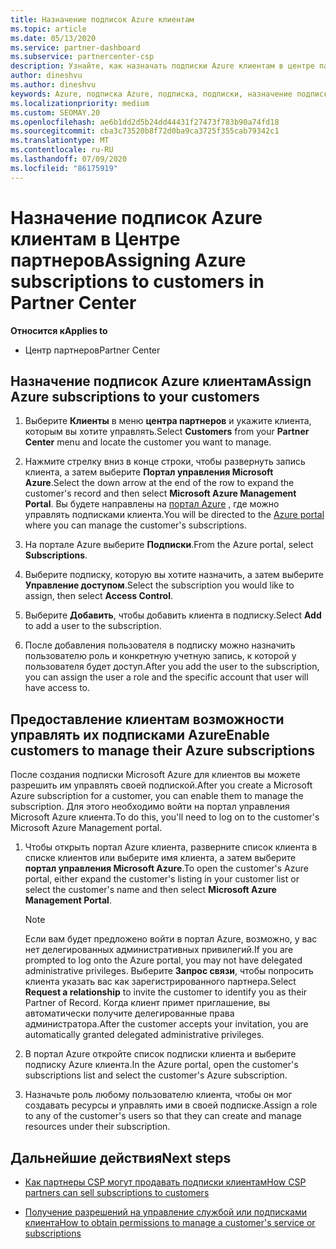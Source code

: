 ```yaml
---
title: Назначение подписок Azure клиентам
ms.topic: article
ms.date: 05/13/2020
ms.service: partner-dashboard
ms.subservice: partnercenter-csp
description: Узнайте, как назначать подписки Azure клиентам в центре партнеров и как разрешить клиентам управлять собственными подписками.
author: dineshvu
ms.author: dineshvu
keywords: Azure, подписка Azure, подписка, подписки, назначение подписки, управление подпиской Azure
ms.localizationpriority: medium
ms.custom: SEOMAY.20
ms.openlocfilehash: ae6b1dd2d5b24dd44431f27473f783b90a74fd18
ms.sourcegitcommit: cba3c73520b8f72d0ba9ca3725f355cab79342c1
ms.translationtype: MT
ms.contentlocale: ru-RU
ms.lasthandoff: 07/09/2020
ms.locfileid: "86175919"
---
```

# <a name="assigning-azure-subscriptions-to-customers-in-partner-center"></a><span data-ttu-id="7cde8-104">Назначение подписок Azure клиентам в Центре партнеров</span><span class="sxs-lookup"><span data-stu-id="7cde8-104">Assigning Azure subscriptions to customers in Partner Center</span></span>

<span data-ttu-id="7cde8-105">**Относится к**</span><span class="sxs-lookup"><span data-stu-id="7cde8-105">**Applies to**</span></span>

- <span data-ttu-id="7cde8-106">Центр партнеров</span><span class="sxs-lookup"><span data-stu-id="7cde8-106">Partner Center</span></span>

## <a name="assign-azure-subscriptions-to-your-customers"></a><span data-ttu-id="7cde8-107">Назначение подписок Azure клиентам</span><span class="sxs-lookup"><span data-stu-id="7cde8-107">Assign Azure subscriptions to your customers</span></span>

1. <span data-ttu-id="7cde8-108">Выберите **Клиенты** в меню **центра партнеров** и укажите клиента, которым вы хотите управлять.</span><span class="sxs-lookup"><span data-stu-id="7cde8-108">Select **Customers** from your **Partner Center** menu and locate the customer you want to manage.</span></span>

2. <span data-ttu-id="7cde8-109">Нажмите стрелку вниз в конце строки, чтобы развернуть запись клиента, а затем выберите **Портал управления Microsoft Azure**.</span><span class="sxs-lookup"><span data-stu-id="7cde8-109">Select the down arrow at the end of the row to expand the customer's record and then select **Microsoft Azure Management Portal**.</span></span> <span data-ttu-id="7cde8-110">Вы будете направлены на [портал Azure](https://portal.azure.com/) , где можно управлять подписками клиента.</span><span class="sxs-lookup"><span data-stu-id="7cde8-110">You will be directed to the [Azure portal](https://portal.azure.com/) where you can manage the customer's subscriptions.</span></span>

3. <span data-ttu-id="7cde8-111">На портале Azure выберите **Подписки**.</span><span class="sxs-lookup"><span data-stu-id="7cde8-111">From the Azure portal, select **Subscriptions**.</span></span>

4. <span data-ttu-id="7cde8-112">Выберите подписку, которую вы хотите назначить, а затем выберите **Управление доступом**.</span><span class="sxs-lookup"><span data-stu-id="7cde8-112">Select the subscription you would like to assign, then select **Access Control**.</span></span>

5. <span data-ttu-id="7cde8-113">Выберите **Добавить**, чтобы добавить клиента в подписку.</span><span class="sxs-lookup"><span data-stu-id="7cde8-113">Select **Add** to add a user to the subscription.</span></span> 

6. <span data-ttu-id="7cde8-114">После добавления пользователя в подписку можно назначить пользователю роль и конкретную учетную запись, к которой у пользователя будет доступ.</span><span class="sxs-lookup"><span data-stu-id="7cde8-114">After you add the user to the subscription, you can assign the user a role and the specific account that user will have access to.</span></span>

## <a name="enable-customers-to-manage-their-azure-subscriptions"></a><span data-ttu-id="7cde8-115">Предоставление клиентам возможности управлять их подписками Azure</span><span class="sxs-lookup"><span data-stu-id="7cde8-115">Enable customers to manage their Azure subscriptions</span></span>

<span data-ttu-id="7cde8-116">После создания подписки Microsoft Azure для клиентов вы можете разрешить им управлять своей подпиской.</span><span class="sxs-lookup"><span data-stu-id="7cde8-116">After you create a Microsoft Azure subscription for a customer, you can enable them to manage the subscription.</span></span> <span data-ttu-id="7cde8-117">Для этого необходимо войти на портал управления Microsoft Azure клиента.</span><span class="sxs-lookup"><span data-stu-id="7cde8-117">To do this, you'll need to log on to the customer's Microsoft Azure Management portal.</span></span> 

1. <span data-ttu-id="7cde8-118">Чтобы открыть портал Azure клиента, разверните список клиента в списке клиентов или выберите имя клиента, а затем выберите **портал управления Microsoft Azure**.</span><span class="sxs-lookup"><span data-stu-id="7cde8-118">To open the customer's Azure portal, either expand the customer's listing in your customer list or select the customer's name and then select **Microsoft Azure Management Portal**.</span></span>

   > [!NOTE]  
   > <span data-ttu-id="7cde8-119">Если вам будет предложено войти в портал Azure, возможно, у вас нет делегированных административных привилегий.</span><span class="sxs-lookup"><span data-stu-id="7cde8-119">If you are prompted to log onto the Azure portal, you may not have delegated administrative privileges.</span></span> <span data-ttu-id="7cde8-120">Выберите **Запрос связи**, чтобы попросить клиента указать вас как зарегистрированного партнера.</span><span class="sxs-lookup"><span data-stu-id="7cde8-120">Select **Request a relationship** to invite the customer to identify you as their Partner of Record.</span></span> <span data-ttu-id="7cde8-121">Когда клиент примет приглашение, вы автоматически получите делегированные права администратора.</span><span class="sxs-lookup"><span data-stu-id="7cde8-121">After the customer accepts your invitation, you are automatically granted delegated administrative privileges.</span></span>

2. <span data-ttu-id="7cde8-122">В портал Azure откройте список подписки клиента и выберите подписку Azure клиента.</span><span class="sxs-lookup"><span data-stu-id="7cde8-122">In the Azure portal, open the customer's subscriptions list and select the customer's Azure subscription.</span></span>

3. <span data-ttu-id="7cde8-123">Назначьте роль любому пользователю клиента, чтобы он мог создавать ресурсы и управлять ими в своей подписке.</span><span class="sxs-lookup"><span data-stu-id="7cde8-123">Assign a role to any of the customer's users so that they can create and manage resources under their subscription.</span></span>

## <a name="next-steps"></a><span data-ttu-id="7cde8-124">Дальнейшие действия</span><span class="sxs-lookup"><span data-stu-id="7cde8-124">Next steps</span></span>

- [<span data-ttu-id="7cde8-125">Как партнеры CSP могут продавать подписки клиентам</span><span class="sxs-lookup"><span data-stu-id="7cde8-125">How CSP partners can sell subscriptions to customers</span></span>](customer-subscriptions.md)

- [<span data-ttu-id="7cde8-126">Получение разрешений на управление службой или подписками клиента</span><span class="sxs-lookup"><span data-stu-id="7cde8-126">How to obtain permissions to manage a customer's service or subscriptions</span></span>](customers-revoke-admin-privileges.md)
